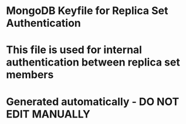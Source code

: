 # MongoDB Keyfile for Replica Set Authentication

# This file is used for internal authentication between replica set members

# Generated automatically - DO NOT EDIT MANUALLY
